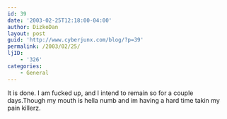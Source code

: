```yaml
---
id: 39
date: '2003-02-25T12:18:00-04:00'
author: DizkoDan
layout: post
guid: 'http://www.cyberjunx.com/blog/?p=39'
permalink: /2003/02/25/
ljID:
    - '326'
categories:
    - General
---
```


It is done. I am fucked up, and I intend to remain so for a couple days.Though my mouth is hella numb and im having a hard time takin my pain killerz.